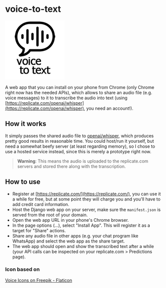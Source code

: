 # voice-to-text

![](voice_to_text/core/static/icons/icon_192.png)

A web app that you can install on your phone from Chrome (only Chrome right now has the needed APIs), which allows
to share an audio file (e.g. voice messages) to it to transcribe the audio
into text (using [https://replicate.com/openai/whisper](https://replicate.com/openai/whisper), you need an account!).

## How it works

It simply passes the shared audio file to [openai/whisper](https://github.com/openai/whisper), which produces pretty good results in  reasonable time. You could host/run it yourself, but need a somewhat beefy server (at least regarding memory), so I chose to use a hosted service instead, since this is merely a prototype right now.

> **Warning**: This means the audio is uploaded to the replicate.com servers and stored there along with the transcription.

## How to use

- Register at [https://replicate.com/](https://replicate.com/), you can use it a while for free, but at some point they will charge you and you'll have to add credit card information.
- Host the Django web app on your server, make sure the `manifest.json` is served from the root of your domain.
- Open the web app URL in your phone's Chrome browser.
- In the page options (...), select "Install App". This will register it as a target for "Share" actions.
- Share any audio file in other apps (e.g. your chat program like WhatsApp) and select the web app as the share target.
- The web app should open and show the transcribed text after a while (your API calls can be inspected on your replicate.com > Predictions page).

### Icon based on
<a href="https://www.flaticon.com/free-icons/voice" title="voice icons">Voice Icons on Freepik - Flaticon</a>
